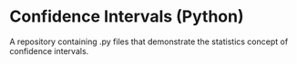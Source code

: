 # Confidence Intervals (Python)

A repository containing .py files that demonstrate the statistics concept of confidence intervals.
